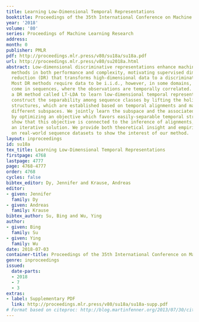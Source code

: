 ```yaml
---
title: Learning Low-Dimensional Temporal Representations
booktitle: Proceedings of the 35th International Conference on Machine Learning
year: '2018'
volume: '80'
series: Proceedings of Machine Learning Research
address: 
month: 0
publisher: PMLR
pdf: http://proceedings.mlr.press/v80/su18a/su18a.pdf
url: http://proceedings.mlr.press/v80/su2018a.html
abstract: Low-dimensional discriminative representations enhance machine learning
  methods in both performance and complexity, motivating supervised dimensionality
  reduction (DR) that transforms high-dimensional data to a discriminative subspace.
  Most DR methods require data to be i.i.d., however, in some domains, data naturally
  come in sequences, where the observations are temporally correlated. We propose
  a DR method called LT-LDA to learn low-dimensional temporal representations. We
  construct the separability among sequence classes by lifting the holistic temporal
  structures, which are established based on temporal alignments and may change in
  different subspaces. We jointly learn the subspace and the associated alignments
  by optimizing an objective which favors easily-separable temporal structures, and
  show that this objective is connected to the inference of alignments, thus allows
  an iterative solution. We provide both theoretical insight and empirical evaluation
  on real-world sequence datasets to show the interest of our method.
layout: inproceedings
id: su18a
tex_title: Learning Low-Dimensional Temporal Representations
firstpage: 4768
lastpage: 4777
page: 4768-4777
order: 4768
cycles: false
bibtex_editor: Dy, Jennifer and Krause, Andreas
editor:
- given: Jennifer
  family: Dy
- given: Andreas
  family: Krause
bibtex_author: Su, Bing and Wu, Ying
author:
- given: Bing
  family: Su
- given: Ying
  family: Wu
date: 2018-07-03
container-title: Proceedings of the 35th International Conference on Machine Learning
genre: inproceedings
issued:
  date-parts:
  - 2018
  - 7
  - 3
extras:
- label: Supplementary PDF
  link: http://proceedings.mlr.press/v80/su18a/su18a-supp.pdf
# Format based on citeproc: http://blog.martinfenner.org/2013/07/30/citeproc-yaml-for-bibliographies/
---
```

